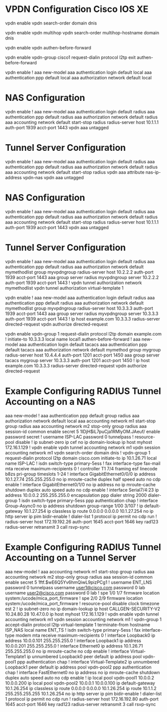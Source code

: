 # VPDN Configuration Cisco IOS XE

vpdn enable
vpdn search-order domain dnis

vpdn enable
vpdn multihop
vpdn search-order multihop-hostname domain dnis

vpdn enable
vpdn authen-before-forward

vpdn enable
vpdn-group cisco1
 request-dialin
  protocol l2tp
  exit
 authen-before-forward

vpdn enable
!
aaa new-model
aaa authentication login default local
aaa authentication ppp default local
aaa authorization network default local

# NAS Configuration
vpdn enable
!
aaa new-model
aaa authentication login default radius
aaa authentication ppp default radius
aaa authorization network default radius
aaa accounting network default start-stop radius
radius-server host 10.1.1.1 auth-port 1939 acct-port 1443
vpdn aaa untagged

# Tunnel Server Configuration
vpdn enable
!
aaa new-model
aaa authentication login default radius
aaa authentication ppp default radius
aaa authorization network default radius
aaa accounting network default start-stop radius
vpdn aaa attribute nas-ip-address vpdn-nas
vpdn aaa untagged

# NAS Configuration
vpdn enable
!
aaa new-model
aaa authentication login default radius
aaa authentication ppp default radius
aaa authorization network default radius
aaa accounting network default start-stop radius
radius-server host 10.1.1.1 auth-port 1939 acct-port 1443
vpdn aaa untagged

# Tunnel Server Configuration
vpdn enable
!
aaa new-model
aaa authentication login default radius
aaa authentication ppp default radius
aaa authorization network default mymethodlist group myvpdngroup
radius-server host 10.2.2.2 auth-port 1939 acct-port 1443
aaa group server radius myvpdngroup
 server 10.2.2.2 auth-port 1939 acct-port 1443
!
vpdn tunnel authorization network mymethodlist
vpdn tunnel authorization virtual-template 1


vpdn enable
!
aaa new-model
aaa authentication login default radius
aaa authentication ppp default radius
aaa authorization network default mymethodlist group myvpdngroup
radius-server host 10.3.3.3 auth-port 1939 acct-port 1443
aaa group server radius myvpdngroup
 server 10.3.3.3 auth-port 1939 acct-port 1443
!
ip host example.com 10.3.3.3
radius-server directed-request
vpdn authorize directed-request


vpdn enable
vpdn-group 1
 request-dialin
  protocol l2tp
  domain example.com
!
 initiate-to 10.3.3.3
 local name local1
 authen-before-forward
!
aaa new-model
aaa authentication login default tacacs
aaa authentication ppp default tacacs
aaa authorization network default mymethod group mygroup
radius-server host 10.4.4.4 auth-port 1201 acct-port 1450
aaa group server tacacs mygroup
 server 10.3.3.3 auth-port 1201 acct-port 1450
!
ip host example.com 10.3.3.3
radius-server directed-request
vpdn authorize directed-request


# Example Configuring RADIUS Tunnel Accounting on a NAS
aaa new-model
!
aaa authentication ppp default group radius
aaa authorization network default local
aaa accounting network m1 start-stop group radius
aaa accounting network m2 stop-only group radius
aaa session-id common
enable secret 5 $1$IDjH$iL7puCja1RMlyOM.JAeuf/
enable password secret
!
username ISP-LAC password 0 tunnelpass
!
resource-pool disable
!
ip subnet-zero
ip cef
no ip domain-lookup
ip host myhost 172.16.1.129
!
vpdn enable
vpdn tunnel accounting network m1
vpdn session accounting network m1
vpdn search-order domain dnis
!
vpdn-group 1
 request-dialin
 protocol l2tp
 domain cisco.com
 initiate-to ip 10.1.26.71
 local name ISP-LAC
!
isdn switch-type primary-5ess
!
fax interface-type fax-mail
mta receive maximum-recipients 0
!
controller T1 7/4
 framing esf
 linecode b8zs
 pri-group timeslots 1-24
!
interface GigabitEthernet0/0/0
 ip address 10.1.27.74 255.255.255.0
 no ip mroute-cache
 duplex half
 speed auto
 no cdp enable
!
interface GigabitEthernet0/1/0
 no ip address
 no ip mroute-cache
 shutdown
 duplex auto
 speed auto
 no cdp enable
!
interface Serial7/4:23
 ip address 10.0.0.2 255.255.255.0
 encapsulation ppp
 dialer string 2000
 dialer-group 1
 isdn switch-type primary-5ess
 ppp authentication chap
!
interface Group-Async0
 no ip address
 shutdown
 group-range 1/00 3/107
!
ip default-gateway 10.1.27.254
ip classless
ip route 0.0.0.0 0.0.0.0 10.1.27.254
no ip http server
ip pim bidir-enable
!
dialer-list 1 protocol ip permit
no cdp run
!
radius-server host 172.19.192.26 auth-port 1645 acct-port 1646 key rad123
radius-server retransmit 3
call rsvp-sync

# Example Configuring RADIUS Tunnel Accounting on a Tunnel Server
aaa new-model
!
aaa accounting network m1 start-stop group radius
aaa accounting network m2 stop-only group radius
aaa session-id common
enable secret 5 $1$ftf.$wE6Q5Yv6hmQiwL9pizPCg1
!
username ENT_LNS password 0 tunnelpass
username user1@cisco.com password 0 lab
username user2@cisco.com password 0 lab
!
spe 1/0 1/7
 firmware location system:/ucode/mica_port_firmware
!
spe 2/0 2/9
 firmware location system:/ucode/mica_port_firmware
!
resource-pool disable
clock timezone est 2
!
ip subnet-zero
no ip domain-lookup
ip host CALLGEN-SECURITY-V2 10.24.80.28 10.47.0.0
ip host myhost 172.16.1.129
!
vpdn enable
vpdn tunnel accounting network m1
vpdn session accounting network m1
!
vpdn-group 1
accept-dialin
 protocol l2tp
 virtual-template 1
 terminate-from hostname ISP_NAS
 local name ENT_TS
!
isdn switch-type primary-5ess
!
fax interface-type modem
mta receive maximum-recipients 0
!
interface Loopback0
 ip address 10.0.0.101 255.255.255.0
!
interface Loopback1
 ip address 10.0.0.201 255.255.255.0
!
interface Ethernet0
 ip address 10.1.26.71 255.255.255.0
 no ip mroute-cache
 no cdp enable
!
interface Virtual-Template1
 ip unnumbered Loopback0
 peer default ip address pool vpdn-pool1
 ppp authentication chap
!
interface Virtual-Template2
 ip unnumbered Loopback1
 peer default ip address pool vpdn-pool2
 ppp authentication chap
!
interface FastEthernet0
 no ip address
 no ip mroute-cache
 shutdown
 duplex auto
speed auto
 no cdp enable
!
ip local pool vpdn-pool1 10.0.0.2 10.0.0.200
ip local pool vpdn-pool2 10.0.0.1 10.0.0.100
ip default-gateway 10.1.26.254
ip classless
ip route 0.0.0.0 0.0.0.0 10.1.26.254
ip route 10.1.1.2 255.255.255.255 10.1.26.254
no ip http server
ip pim bidir-enable
!
dialer-list 1 protocol ip permit
no cdp run
!
radius-server host 172.16.192.80 auth-port 1645 acct-port 1646 key rad123
radius-server retransmit 3
call rsvp-sync


